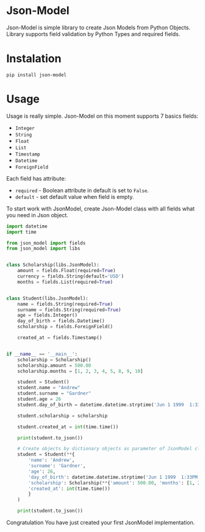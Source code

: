 # Json-Model

Json-Model is simple library to create Json Models from Python Objects. Library supports field validation by Python Types and required fields.

# Instalation

`pip install json-model`

# Usage

Usage is really simple. Json-Model on this moment supports 7 basics fields:
- `Integer`
- `String`
- `Float`
- `List`
- `Timestamp`
- `Datetime`
- `ForeignField`

Each field has attribute:
- `required` - Boolean attribute in default is set to `False`.
- `default` - set default value when field is empty.

To start work with JsonModel, create Json-Model class with all fields what you need in Json object.

```python
import datetime
import time

from json_model import fields
from json_model import libs


class Scholarship(libs.JsonModel):
    amount = fields.Float(required=True)
    currency = fields.String(default='USD')
    months = fields.List(required=True)


class Student(libs.JsonModel):
    name = fields.String(required=True)
    surname = fields.String(required=True)
    age = fields.Integer()
    day_of_birth = fields.Datetime()
    scholarship = fields.ForeignField()

    created_at = fields.Timestamp()


if __name__ == '__main__':
    scholarship = Scholarship()
    scholarship.amount = 500.00
    scholarship.months = [1, 2, 3, 4, 5, 8, 9, 10]

    student = Student()
    student.name = "Andrew"
    student.surname = "Gardner"
    student.age = 26
    student.day_of_birth = datetime.datetime.strptime('Jun 1 1999  1:33PM', '%b %d %Y %I:%M%p')

    student.scholarship = scholarship

    student.created_at = int(time.time())

    print(student.to_json())

    # Create objects by dictionary objects as parameter of JsonModel class.
    student = Student(**{
        'name': 'Andrew',
        'surname': 'Gardner',
        'age': 26,
        'day_of_birth': datetime.datetime.strptime('Jun 1 1999  1:33PM', '%b %d %Y %I:%M%p'),
        'scholarship': Scholarship(**{'amount': 500.00, 'months': [1, 2, 3, 4]}),
        'created_at': int(time.time())
        }
    )

    print(student.to_json())
```

Congratulation You have just created your first JsonModel implementation.
